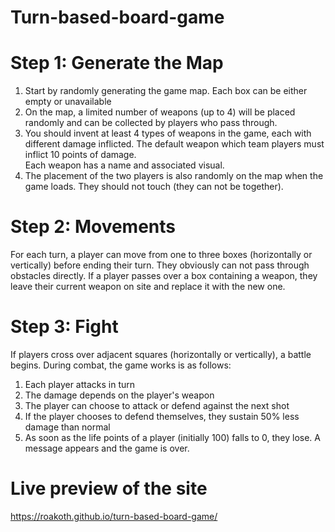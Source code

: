 # Turn-based-board-game
# Step 1: Generate the Map <br>
1. Start by randomly generating the game map. Each box can be either empty or unavailable <br>
2. On the map, a limited number of weapons (up to 4) will be placed randomly and can be collected by players who pass through.<br>
3. You should invent at least 4 types of weapons in the game, each with different damage inflicted. The default weapon which team players must inflict 10 points of damage.<br> 
   Each weapon has a name and associated visual.
4. The placement of the two players is also randomly on the map when the game loads. They should not touch (they can not be together).<br>

# Step 2: Movements
For each turn, a player can move from one to three boxes (horizontally or vertically) before ending their turn. They obviously can not pass through obstacles directly.
If a player passes over a box containing a weapon, they leave their current weapon on site and replace it with the new one.

# Step 3: Fight
If players cross over adjacent squares (horizontally or vertically), a battle begins.
During combat, the game works is as follows:
1. Each player attacks in turn
2. The damage depends on the player's weapon
3. The player can choose to attack or defend against the next shot
4. If the player chooses to defend themselves, they sustain 50% less damage than normal
5. As soon as the life points of a player (initially 100) falls to 0, they lose. A message appears and the game is over.<br>

 # Live preview of the site 
https://roakoth.github.io/turn-based-board-game/
